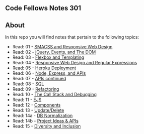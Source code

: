 ## Code Fellows Notes 301

## About
In this repo you will find notes that pertain to the following topics:

- Read: 01 - [SMACSS and Responsive Web Design](./class-01.md)
- Read: 02 - [jQuery, Events, and The DOM](./class-02.md)
- Read: 03 - [Flexbox and Templating](./class-03.md)
- Read: 04 - [Responsive Web Design and Regular Expressions](./class-04.md)
- Read: 05 - [Heroku Deployment](./class-05.md)
- Read: 06 - [Node, Express, and APIs](./class-06.md)
- Read: 07 - [APIs continued](./class-07.md)
- Read: 08 - [SQL](./class-08.md)
- Read: 09 - [Refactoring](./class-09.md)
- Read: 10 - [The Call Stack and Debugging](./class-10.md)
- Read: 11 - [EJS](./class-11.md)
- Read: 12 - [Components](./class-12.md)
- Read: 13 - [Update/Delete](./class-13.md)
- Read: 14a - [DB Normalization](./class-14a.md)
- Read: 14b - [Project Ideas & APIs](./class-14b.md)
- Read: 15 - [Diversity and Inclusion](./class-15.md)